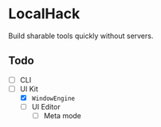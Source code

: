 # LocalHack

Build sharable tools quickly without servers.

## Todo

- [ ] CLI
- [ ] UI Kit
  - [x] `WindowEngine`
  - [ ] UI Editor
    - [ ] Meta mode
